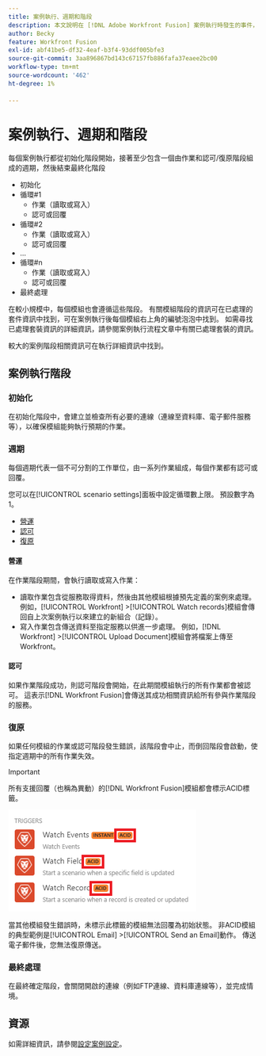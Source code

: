 ```yaml
---
title: 案例執行、週期和階段
description: 本文說明在 [!DNL Adobe Workfront Fusion] 案例執行時發生的事件，例如初始化、作業、認可和回覆。
author: Becky
feature: Workfront Fusion
exl-id: abf41be5-df32-4eaf-b3f4-93ddf005bfe3
source-git-commit: 3aa896867bd143c67157fb886fafa37eaee2bc00
workflow-type: tm+mt
source-wordcount: '462'
ht-degree: 1%

---
```


# 案例執行、週期和階段

每個案例執行都從初始化階段開始，接著至少包含一個由作業和認可/復原階段組成的週期，然後結束最終化階段

* 初始化
* 循環#1
   * 作業（讀取或寫入）
   * 認可或回覆
* 循環#2
   * 作業（讀取或寫入）
   * 認可或回覆
* ...
* 循環#n
   * 作業（讀取或寫入）
   * 認可或回覆
* 最終處理

在較小規模中，每個模組也會遵循這些階段。 有關模組階段的資訊可在已處理的套件資訊中找到，可在案例執行後每個模組右上角的編號泡泡中找到。 如需尋找已處理套裝資訊的詳細資訊，請參閱案例執行流程文章中有關已處理套裝的資訊[](/help/workfront-fusion/references/scenarios/scenario-execution-flow.md#information-about-processed-bundles)。

較大的案例階段相關資訊可在執行詳細資訊中找到。

## 案例執行階段

### 初始化

在初始化階段中，會建立並檢查所有必要的連線（連線至資料庫、電子郵件服務等），以確保模組能夠執行預期的作業。

### 週期

每個週期代表一個不可分割的工作單位，由一系列作業組成，每個作業都有認可或回覆。

您可以在[!UICONTROL scenario settings]面板中設定循環數上限。 預設數字為1。

* [營運](#operation)
* [認可](#commit)
* [復原](#rollback)

#### 營運

在作業階段期間，會執行讀取或寫入作業：

* 讀取作業包含從服務取得資料，然後由其他模組根據預先定義的案例來處理。 例如，[!UICONTROL Workfront] >[!UICONTROL Watch records]模組會傳回自上次案例執行以來建立的新組合（記錄）。
* 寫入作業包含傳送資料至指定服務以供進一步處理。 例如，[!DNL Workfront] >[!UICONTROL Upload Document]模組會將檔案上傳至Workfront。

#### 認可

如果作業階段成功，則認可階段會開始，在此期間模組執行的所有作業都會被認可。 這表示[!DNL Workfront Fusion]會傳送其成功相關資訊給所有參與作業階段的服務。

### 復原

如果任何模組的作業或認可階段發生錯誤，該階段會中止，而倒回階段會啟動，使指定週期中的所有作業失效。

>[!IMPORTANT]
>
>所有支援回覆（也稱為異動）的[!DNL Workfront Fusion]模組都會標示ACID標籤。
>
>![Acid模組](assets/acid-modules.png)
>
>當其他模組發生錯誤時，未標示此標籤的模組無法回覆為初始狀態。 非ACID模組的典型範例是[!UICONTROL Email] >[!UICONTROL Send an Email]動作。 傳送電子郵件後，您無法復原傳送。

### 最終處理

在最終確定階段，會關閉開啟的連線（例如FTP連線、資料庫連線等），並完成情境。

## 資源

如需詳細資訊，請參閱[設定案例設定](/help/workfront-fusion/create-scenarios/config-scenarios-settings/configure-scenario-settings.md)。
